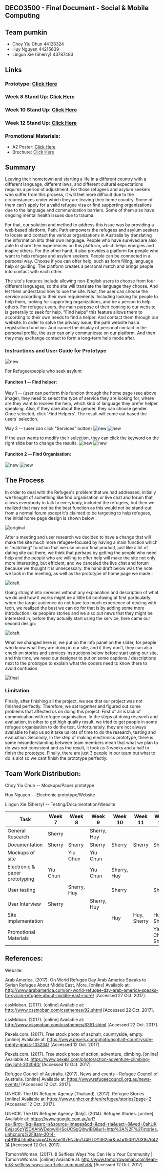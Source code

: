 ## DECO3500 - Final Document - Social & Mobile Computing
## Team pumkin
- Choy Yiu Chun 44126324
- Huy Nguyen 44215639
- Lingun Xie (Sherry) 43787483
## Links
### Prototype: [Click Here](https://deco3500-2017.github.io/pumkin/Path%20Website/index.html)
### Week 8 Stand Up: [Click Here](https://github.com/deco3500-2017/pumkin/tree/master/week8%20stand-up)
### Week 10 Stand Up: [Click Here](https://github.com/deco3500-2017/pumkin/tree/master/week10%20stand-up)
### Week 12 Stand Up: [Click Here](https://github.com/deco3500-2017/pumkin/blob/master/week12%20stand-up.md)
### Promotional Materials: 
- A2 Poster: [Click Here](https://github.com/deco3500-2017/pumkin/blob/master/Promotional%20Material/Conference-poster.pdf)
- Brochure: [Click Here](https://github.com/deco3500-2017/pumkin/tree/master/Promotional%20Material)
## Summary 
Leaving their hometown and starting a life in a different country with a different language, different laws, and different cultural expectations requires a period of adjustment. For those refugees and asylum seekers who suffer from this process, it will feel more difficult due to the circumstances under which they are leaving their home country. Some of them can’t apply for a valid refugee visa or find supporting organizations due to the language and communication barriers. Some of them also have ongoing mental health issues due to trauma.

For that, our solution and method to address this issue was by providing a web based platform, Path. Path empowers the refugees and asylum seekers to locate and contact the various organizations in Australia by translating the information into their own language. People who have survived are also able to share their experiences on this platform, which helps energies and inspire others. For the other hand, it also provides a platform for people who want to help refugee and asylum seekers. People can be connected in a personal way. Choose if you can offer help, such as form filling, language help or guiding. The platform creates a personal match and brings people into contact with each other. 

The site's features include allowing non-English users to choose from four different languages, so the site will translate the language they choose. And let them understand how to use the site. Next, the user can choose the service according to their own requirements. Including looking for people to help them, looking for supporting organizations, and be a person to help others. 
For refugee users, the main purpose of their coming to our website is generally to seek for help. "Find helps" this feature allows them to according to their own needs to find a helper. And contact them through our website. In order to solve the privacy issue, the path website has a registration function. And cancel the display of personal contact in the personal profile, the user can only communicate on our platform. And then they may exchange contact to form a long-term help mode after. 

### Instructions and User Guide for Prototype
![new](https://i.imgur.com/f7q88K0.png) 

For Refugee/people who seek asylum: 
#### Funciton 1 -- Find helper: 

Way 1 -- (user can perform this funcion through the home page (see above image), they need to select the type of service they are looking for, where are they want to receive the help, which kind of language they prefer helper speaking. Also, if they care about the gender, they can choose gender. Once selected, click 'Find Helpers'. The result will come out based the users' selection.

Way 2 -- (user can click "Services" button)
![new](https://i.imgur.com/zexdVq5.png)
![new](https://i.imgur.com/FhfoU0F.png)

If the user wants to modify their selection, they can click the keyword on the right slide bar to change the results.
![new](https://i.imgur.com/gTHYQOh.png)
![new](https://i.imgur.com/pWb40Zr.png)

#### Funciton 2 -- Find Organisation: 
![new](https://i.imgur.com/zexdVq5.png)
![new](https://i.imgur.com/G8hgz5S.png)

## The Process
In order to deal with the Refugee's problem that we had addressed, initially we thought of something like find organisation or live chat and forum that allows everybody to talk to everybody, included the refugees, but then we realized that may not be the best function as this would not be stand-out from a normal forum except it's claimed to be targeting to help refugees, the initial home page design is shown below :

![original](https://i.imgur.com/TgxQBze.jpg)

After a meeting and user research we decided to have a change that will make the site much more refugee-focused by having a main function which is “matching” function that we use on our final product, just like a lot of dating site out there, we think that perhaps by getting the people who need help and the people who are willing to offer help will make the site not only more interesting, but efficient, and we canceled the live chat and forum because we thought it is unnecessary. the hand draft below was the note we took in the meeting, as well as the prototype of home page we made :

![draft](https://i.imgur.com/kngyINu.png)

Going straight into services without any explanation and description of what we do and how it works might be a little bit confusing at first particularly when the target audience do not have too much experience of dealing with tech, we realized the best we can do for that is by adding some more introduction like people’s stories and we also put news that they might be interested in, before they actually start using the service, here came our second design:

![draft](https://i.imgur.com/ABjP0xe.jpg)

What we changed here is, we put on the info panel on the slider, for people who know what they are doing in our site, and if they don’t, they can also check on stories and services instructions below before start using our site, and this time, we need our designer to put on some captions / descriptions next to the prototype to explain what the coders need to know there to avoid confusion.

![final](https://i.imgur.com/NTEAX0s.png)


### Limitation  
Finally, after finishing all the project, we see that our project was not finished perfectly. Therefore, we sat together and figured out some problems that affected us on doing this project. First of all is lack of commnication with refugee organisation. In the steps of doing research and evaluation, in other to get high quality result, we tried to get people in some refugee organisation to do the test. Unfortunately, they are not always available to help us so it take us lots of time to do the research, testing and evaluation. Secondly, In the step of making electronics prototype, there is some misunderstanding between team members mean that what we plan to do was not consistent and as the result, it took us 3 weeks and a half to finish the prototype. Finally, there are just 3 people in our team but what to do is alot so we cant finish the prototype perfectly.

## Team Work Distribution:
Choy Yiu Chun -- Mockups/Paper prototype 

Huy Nguyen -- Electronic prototype/Website

Lingun Xie (Sherry) -- Testing/Documentation/Website

| Task | Week 7 | Week 8 | Week 9 | Week 10 | Week 11 | Week 12 | Week 13
| ---  | ------ | ------ | ------ | ------- | ------- | ------- | -------
| General Research | Sherry | | Sherry, Huy| | | | | 
| Documentation | Sherry | Sherry | Sherry | Sherry | Sherry | Sherry | Sherry
| Mockups of site | | Yiu Chun | Yiu Chun | | | | |
| Electronic & paper prototyping | Yiu Chun | | Yiu Chun | Sherry, Huy | | | 
| User testing | | Sherry, Huy | | Sherry | | Sherry | |
| User Interview | Sherry | | Sherry, Huy | | | | |
| Site implementation | | | | Huy | Huy, Sherry | Huy, Sherry | Sherry 
| Promotional Materials | | | | | | Yiu Chun, Sherry | Yiu Chun, Sherry 

## References:

Website:

Arab America. (2017). On World Refugee Day Arab America Speaks to Syrian Refugee About Middle East, More. [online] Available at: http://www.arabamerica.com/on-world-refugee-day-arab-america-speaks-to-syrian-refugee-about-middle-east-more/ [Accessed 27 Oct. 2017].

cssMoban. (2017). [online] Available at: http://www.cssmoban.com/cssthemes/92.shtml [Accessed 22 Oct. 2017].

cssMoban. (2017). [online] Available at: http://www.cssmoban.com/cssthemes/6351.shtml [Accessed 22 Oct. 2017].

Pexels.com. (2017). Free stock photo of asphalt, countryside, empty. [online] Available at: https://www.pexels.com/photo/asphalt-countryside-empty-grass-105234/ [Accessed 12 Oct. 2017].

Pexels.com. (2017). Free stock photo of action, adventure, climbing. [online] Available at: https://www.pexels.com/photo/action-adventure-climbing-daylight-303040/ [Accessed 12 Oct. 2017].

Refugee Council of Australia. (2017). News and events - Refugee Council of Australia. [online] Available at: https://www.refugeecouncil.org.au/news-events/ [Accessed 12 Oct. 2017].

UNHCR: The UN Refugee Agency (Thailand). (2017). Refugee Stories. [online] Available at: https://www.unhcr.or.th/en/refugee/stories?page=2 [Accessed 12 Oct. 2017].

UNHCR: The UN Refugee Agency (Italy). (2014). Refugee Stories. [online] Available at: https://www.google.com.au/url?sa=i&rct=j&q=&esrc=s&source=images&cd=&cad=rja&uact=8&ved=0ahUKEwjso6zYj5DXAhWDebwKHSoUCSgQjhwIBQ&url=http%3A%2F%2Fstories.unhcr.org%2Fitaly-2014-p49194.html&psig=AOvVaw1It7FNzlqZU49TDY3R2nir&ust=1509170316764214 [Accessed 12 Oct. 2017].

TomorroWoman. (2017). 8 Selfless Ways You Can Help Your Community | TomorroWoman. [online] Available at: http://www.tomorrowoman.com/lean-in/8-selfless-ways-can-help-community/8/ [Accessed 12 Oct. 2017].



